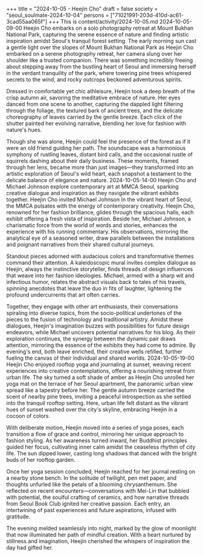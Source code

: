 +++
title = "2024-10-05 - Heejin Cho"
draft = false
society = "seoul_soulmate-2024-10-04"
persons = ["71021991-203d-410d-ac61-3cad55aa065f"]
+++
This is content/activity/2024-10-05.md
2024-10-05-09-00
Heejin Cho embarks on a solo photography retreat at Mount Bukhan National Park, capturing the serene essence of nature and finding artistic inspiration amidst Seoul's tranquil forest setting.
The early morning sun cast a gentle light over the slopes of Mount Bukhan National Park as Heejin Cho embarked on a serene photography retreat, her camera slung over her shoulder like a trusted companion. There was something incredibly freeing about stepping away from the bustling heart of Seoul and immersing herself in the verdant tranquility of the park, where towering pine trees whispered secrets to the wind, and rocky outcrops beckoned adventurous spirits. 

Dressed in comfortable yet chic athleisure, Heejin took a deep breath of the crisp autumn air, savoring the meditative embrace of nature. Her eyes danced from one scene to another, capturing the dappled light filtering through the foliage, the textured bark of ancient trees, and the delicate choreography of leaves carried by the gentle breeze. Each click of the shutter painted her evolving narrative, blending her love for fashion with nature's hues.

Though she was alone, Heejin could feel the presence of the forest as if it were an old friend guiding her path. The soundscape was a harmonious symphony of rustling leaves, distant bird calls, and the occasional rustle of squirrels dashing about their daily business. These moments, framed through her lens, became more than just images—they transformed into an artistic exploration of Seoul's wild heart, each snapshot a testament to the delicate balance of elegance and nature.
2024-10-05-14-00
Heejin Cho and Michael Johnson explore contemporary art at MMCA Seoul, sparking creative dialogue and inspiration as they navigate the vibrant exhibits together.
Heejin Cho invited Michael Johnson
In the vibrant heart of Seoul, the MMCA pulsates with the energy of contemporary creativity. Heejin Cho, renowned for her fashion brilliance, glides through the spacious halls, each exhibit offering a fresh vista of inspiration. Beside her, Michael Johnson, a charismatic force from the world of words and stories, enhances the experience with his running commentary. His observations, mirroring the analytical eye of a seasoned writer, draw parallels between the installations and poignant narratives from their shared cultural journeys.

Standout pieces adorned with audacious colors and transformative themes command their attention. A kaleidoscopic mural invites complex dialogue as Heejin, always the instinctive storyteller, finds threads of design influences that weave into her fashion ideologies. Michael, armed with a sharp wit and infectious humor, relates the abstract visuals back to tales of his travels, spinning anecdotes that leave the duo in fits of laughter, lightening the profound undercurrents that art often carries.

Together, they engage with other art enthusiasts, their conversations spiraling into diverse topics, from the socio-political undertones of the pieces to the fusion of technology and traditional artistry. Amidst these dialogues, Heejin's imagination buzzes with possibilities for future design endeavors, while Michael uncovers potential narratives for his blog. As their exploration continues, the synergy between the dynamic pair draws attention, mirroring the essence of the exhibits they had come to admire. By evening's end, both leave enriched, their creative wells refilled, further fueling the canvas of their individual and shared worlds.
2024-10-05-19-00
Heejin Cho enjoyed rooftop yoga and journaling at sunset, weaving recent experiences into creative contemplations, offering a nourishing retreat from urban life.
The sky turned a soft shade of amber as Heejin Cho unrolled her yoga mat on the terrace of her Seoul apartment, the panoramic urban view spread like a tapestry before her. The gentle autumn breeze carried the scent of nearby pine trees, inviting a peaceful introspection as she settled into the tranquil rooftop setting. Here, urban life felt distant as the vibrant hues of sunset washed over the city's skyline, embracing Heejin in a cocoon of colors.

With deliberate motion, Heejin moved into a series of yoga poses, each transition a flow of grace and control, mirroring her unique approach to fashion styling. As her awareness turned inward, her Buddhist principles guided her focus, cultivating inner calm amidst the ceaseless rhythm of city life. The sun dipped lower, casting long shadows that danced with the bright buds of her rooftop garden.

Once her yoga session concluded, Heejin reached for her journal resting on a nearby stone bench. In the solitude of twilight, pen met paper, and thoughts unfurled like the petals of a blooming chrysanthemum. She reflected on recent encounters—conversations with Mei-Lin that bubbled with potential, the soulful crafting of ceramics, and how narrative threads from Seoul Book Club ignited her creative passion. Each entry, an intertwining of past experiences and future aspirations, infused with gratitude.

The evening melded seamlessly into night, marked by the glow of moonlight that now illuminated her path of mindful creation. With a heart nurtured by stillness and imagination, Heejin cherished the whispers of inspiration the day had gifted her.
